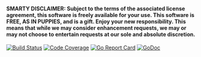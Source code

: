 #### SMARTY DISCLAIMER: Subject to the terms of the associated license agreement, this software is freely available for your use. This software is FREE, AS IN PUPPIES, and is a gift. Enjoy your new responsibility. This means that while we may consider enhancement requests, we may or may not choose to entertain requests at our sole and absolute discretion.

[![Build Status](https://travis-ci.org/smartystreets/scanners.svg?branch=master)](https://travis-ci.org/smartystreets/scanners)
[![Code Coverage](https://codecov.io/gh/smartystreets/scanners/branch/master/graph/badge.svg)](https://codecov.io/gh/smartystreets/scanners)
[![Go Report Card](https://goreportcard.com/badge/github.com/smartystreets/scanners)](https://goreportcard.com/report/github.com/smartystreets/scanners)
[![GoDoc](https://pkg.go.dev/badge/github.com/smartystreets/scanners)](https://pkg.go.dev/badge/github.com/smartystreets/scanners)
